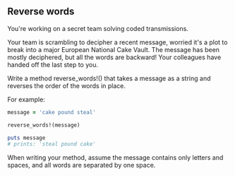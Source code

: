 ## Reverse words

You're working on a secret team solving coded transmissions.

Your team is scrambling to decipher a recent message, worried it's a plot to break into a major European National Cake Vault. The message has been mostly deciphered, but all the words are backward! Your colleagues have handed off the last step to you.

Write a method reverse_words!() that takes a message as a string and reverses the order of the words in place.

For example:

```ruby
message = 'cake pound steal'

reverse_words!(message)

puts message
# prints: 'steal pound cake'
```

When writing your method, assume the message contains only letters and spaces, and all words are separated by one space.

